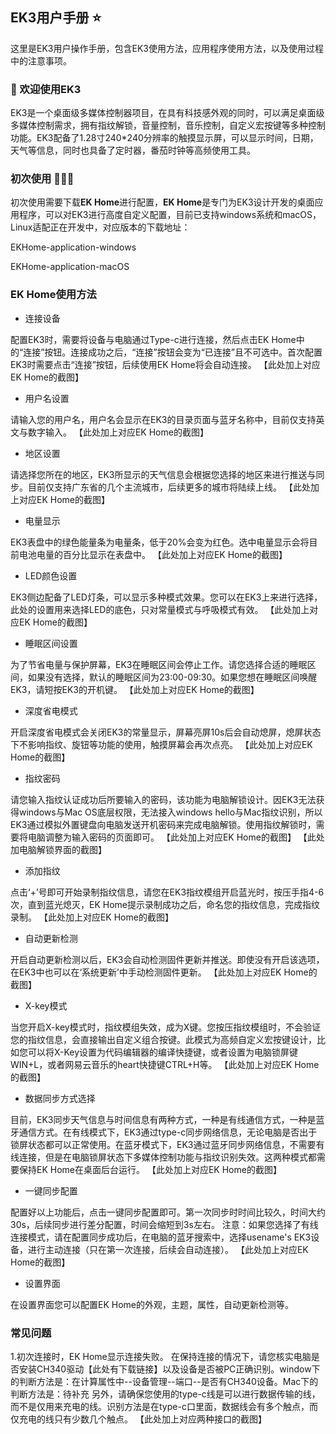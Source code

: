 ## EK3用户手册 ⭐
这里是EK3用户操作手册，包含EK3使用方法，应用程序使用方法，以及使用过程中的注意事项。

### 🌈 欢迎使用EK3
EK3是一个桌面级多媒体控制器项目，在具有科技感外观的同时，可以满足桌面级多媒体控制需求，拥有指纹解锁，音量控制，音乐控制，自定义宏按键等多种控制功能。EK3配备了1.28寸240*240分辨率的触摸显示屏，可以显示时间，日期，天气等信息，同时也具备了定时器，番茄时钟等高频使用工具。

### 初次使用 🚀🚀🚀
初次使用需要下载**EK Home**进行配置，**EK Home**是专门为EK3设计开发的桌面应用程序，可以对EK3进行高度自定义配置，目前已支持windows系统和macOS，Linux适配正在开发中，对应版本的下载地址：

EKHome-application-windows

EKHome-application-macOS

### EK Home使用方法
- 连接设备 
 
配置EK3时，需要将设备与电脑通过Type-c进行连接，然后点击EK Home中的“连接”按钮。连接成功之后，“连接”按钮会变为“已连接”且不可选中。首次配置EK3时需要点击“连接”按钮，后续使用EK Home将会自动连接。
【此处加上对应EK Home的截图】
- 用户名设置

请输入您的用户名，用户名会显示在EK3的目录页面与蓝牙名称中，目前仅支持英文与数字输入。
【此处加上对应EK Home的截图】
- 地区设置

请选择您所在的地区，EK3所显示的天气信息会根据您选择的地区来进行推送与同步。目前仅支持广东省的几个主流城市，后续更多的城市将陆续上线。
【此处加上对应EK Home的截图】
- 电量显示
  
EK3表盘中的绿色能量条为电量条，低于20%会变为红色。选中电量显示会将目前电池电量的百分比显示在表盘中。
【此处加上对应EK Home的截图】
- LED颜色设置
  
EK3侧边配备了LED灯条，可以显示多种模式效果。您可以在EK3上来进行选择，此处的设置用来选择LED的底色，只对常量模式与呼吸模式有效。
【此处加上对应EK Home的截图】
- 睡眠区间设置
  
为了节省电量与保护屏幕，EK3在睡眠区间会停止工作。请您选择合适的睡眠区间，如果没有选择，默认的睡眠区间为23:00-09:30。如果您想在睡眠区间唤醒EK3，请短按EK3的开机键。
【此处加上对应EK Home的截图】
- 深度省电模式
  
开启深度省电模式会关闭EK3的常量显示，屏幕亮屏10s后会自动熄屏，熄屏状态下不影响指纹、旋钮等功能的使用，触摸屏幕会再次点亮。
【此处加上对应EK Home的截图】
- 指纹密码
  
请您输入指纹认证成功后所要输入的密码，该功能为电脑解锁设计。因EK3无法获得windows与Mac OS底层权限，无法接入windows hello与Mac指纹识别，所以EK3通过模拟外置键盘向电脑发送开机密码来完成电脑解锁。使用指纹解锁时，需要将电脑调整为输入密码的页面即可。
【此处加上对应EK Home的截图】
【此处加电脑解锁界面的截图】
- 添加指纹
  
点击‘+’号即可开始录制指纹信息，请您在EK3指纹模组开启蓝光时，按压手指4-6次，直到蓝光熄灭，EK Home提示录制成功之后，命名您的指纹信息，完成指纹录制。
【此处加上对应EK Home的截图】
- 自动更新检测
  
开启自动更新检测以后，EK3会自动检测固件更新并推送。即使没有开启该选项，在EK3中也可以在‘系统更新’中手动检测固件更新。
【此处加上对应EK Home的截图】
- X-key模式
  
当您开启X-key模式时，指纹模组失效，成为X键。您按压指纹模组时，不会验证您的指纹信息，会直接输出自定义组合按键。此模式为高频自定义宏按键设计，比如您可以将X-Key设置为代码编辑器的编译快捷键，或者设置为电脑锁屏键WIN+L，或者网易云音乐的heart快捷键CTRL+H等。
【此处加上对应EK Home的截图】
- 数据同步方式选择
  
目前，EK3同步天气信息与时间信息有两种方式，一种是有线通信方式，一种是蓝牙通信方式。在有线模式下，EK3通过type-c同步网络信息，无论电脑是否出于锁屏状态都可以正常使用。在蓝牙模式下，EK3通过蓝牙同步网络信息，不需要有线连接，但是在电脑锁屏状态下多媒体控制功能与指纹识别失效。这两种模式都需要保持EK Home在桌面后台运行。
【此处加上对应EK Home的截图】
- 一键同步配置
  
配置好以上功能后，点击一键同步配置即可。第一次同步时时间比较久，时间大约30s，后续同步进行差分配置，时间会缩短到3s左右。
注意：如果您选择了有线连接模式，请在配置同步成功后，在电脑的蓝牙搜索中，选择usename's EK3设备，进行主动连接（只在第一次连接，后续会自动连接）。
【此处加上对应EK Home的截图】
- 设置界面
  
在设置界面您可以配置EK Home的外观，主题，属性，自动更新检测等。

### 常见问题
1.初次连接时，EK Home显示连接失败。
   在保持连接的情况下，请您核实电脑是否安装CH340驱动【此处有下载链接】以及设备是否被PC正确识别。window下的判断方法是：在计算属性中--设备管理--端口--是否有CH340设备。Mac下的判断方法是：待补充
   另外，请确保您使用的type-c线是可以进行数据传输的线，而不是仅用来充电的线。识别方法是在type-c口里面，数据线会有多个触点，而仅充电的线只有少数几个触点。
【此处加上对应两种接口的截图】

